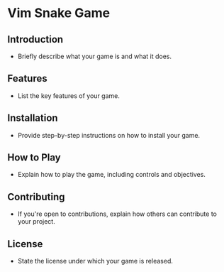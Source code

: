 # Vim Snake Game

## Introduction
- Briefly describe what your game is and what it does.

## Features
- List the key features of your game.

## Installation
- Provide step-by-step instructions on how to install your game.

## How to Play
- Explain how to play the game, including controls and objectives.

## Contributing
- If you're open to contributions, explain how others can contribute to your project.

## License
- State the license under which your game is released.

